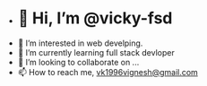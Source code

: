 - <h1>👋 Hi, I’m @vicky-fsd </h1>
- 👀 I’m interested in web develping.
- 🌱 I’m currently learning full stack devloper
- 💞️ I’m looking to collaborate on ...
- 📫 How to reach me, vk1996vignesh@gmail.com

<!---
vicky-fsd/vicky-fsd is a ✨ special ✨ repository because its `README.md` (this file) appears on your GitHub profile.
You can click the Preview link to take a look at your changes.
--->
